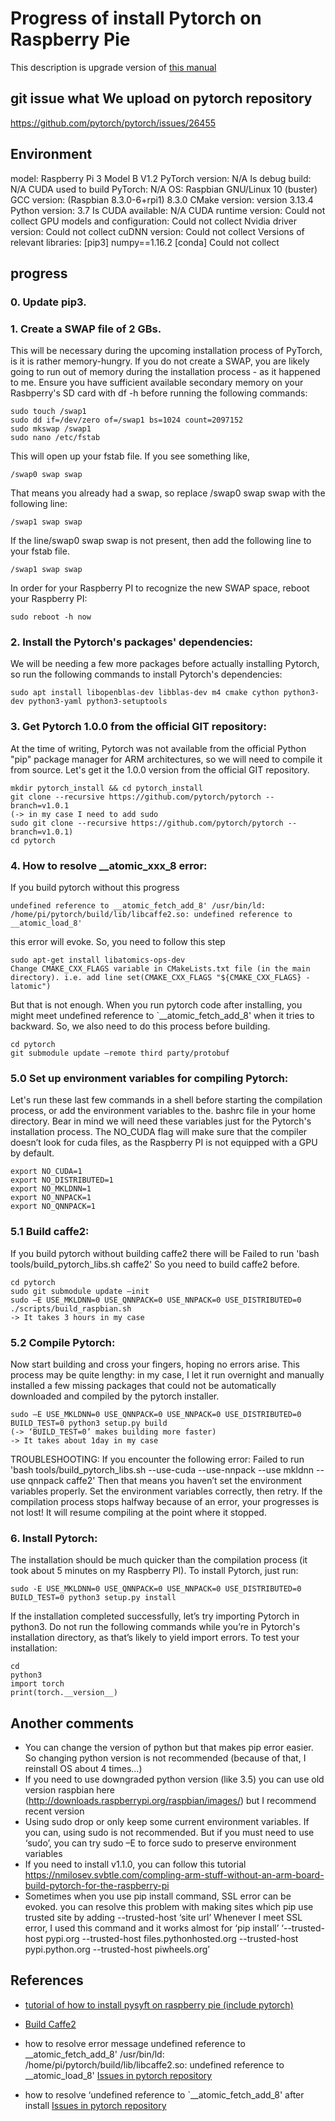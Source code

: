# Progress of install Pytorch on Raspberry Pie
This description is upgrade version of [this manual](https://blog.openmined.org/federated-learning-of-a-rnn-on-raspberry-pis/)

## git issue what We upload on pytorch repository
https://github.com/pytorch/pytorch/issues/26455

## Environment
model: Raspberry Pi 3 Model B V1.2
PyTorch version: N/A
Is debug build: N/A
CUDA used to build PyTorch: N/A
OS: Raspbian GNU/Linux 10 (buster)
GCC version: (Raspbian 8.3.0-6+rpi1) 8.3.0
CMake version: version 3.13.4
Python version: 3.7
Is CUDA available: N/A
CUDA runtime version: Could not collect
GPU models and configuration: Could not collect
Nvidia driver version: Could not collect
cuDNN version: Could not collect
Versions of relevant libraries:
[pip3] numpy==1.16.2
[conda] Could not collect

## progress

### 0. Update pip3.
### 1. Create a SWAP file of 2 GBs. 
This will be necessary during the upcoming installation process of PyTorch, is it is rather memory-hungry. If you do not create a SWAP, you are likely going to run out of memory during the installation process - as it happened to me. Ensure you have sufficient available secondary memory on your Rasbperry's SD card with df -h before running the following commands:

```
sudo touch /swap1
sudo dd if=/dev/zero of=/swap1 bs=1024 count=2097152
sudo mkswap /swap1
sudo nano /etc/fstab
```

This will open up your fstab file. If you see something like,
```
/swap0 swap swap
```
That means you already had a swap,  so replace /swap0 swap swap with the following line:
```
/swap1 swap swap
```
If the line/swap0 swap swap is not present, then add the following line to your fstab file.
```
/swap1 swap swap
```
In order for your Raspberry PI to recognize the new SWAP space, reboot your Raspberry PI:
```
sudo reboot -h now
```

### 2. Install the Pytorch's packages' dependencies: 
We will be needing a few more packages before actually installing Pytorch, so run the following commands to install Pytorch's dependencies:

```
sudo apt install libopenblas-dev libblas-dev m4 cmake cython python3-dev python3-yaml python3-setuptools
```

### 3. Get Pytorch 1.0.0 from the official GIT repository: 
At the time of writing, Pytorch was not available from the official Python "pip" package manager for ARM architectures, so we will need to compile it from source. Let's get it the 1.0.0 version from the official GIT repository.
```
mkdir pytorch_install && cd pytorch_install
git clone --recursive https://github.com/pytorch/pytorch --branch=v1.0.1
(-> in my case I need to add sudo
sudo git clone --recursive https://github.com/pytorch/pytorch --branch=v1.0.1)
cd pytorch
```

### 4. How to resolve __atomic_xxx_8 error: 
If you build pytorch without this progress 
```
undefined reference to __atomic_fetch_add_8' /usr/bin/ld: /home/pi/pytorch/build/lib/libcaffe2.so: undefined reference to __atomic_load_8'
```
this error will evoke.
So, you need to follow this step
```
sudo apt-get install libatomics-ops-dev
Change CMAKE_CXX_FLAGS variable in CMakeLists.txt file (in the main directory). i.e. add line set(CMAKE_CXX_FLAGS "${CMAKE_CXX_FLAGS} -latomic")
```
But that is not enough. When you run pytorch code after installing, you might meet undefined reference to `__atomic_fetch_add_8' when it tries to backward. 
So, we also need to do this process before building. 
```
cd pytorch
git submodule update –remote third party/protobuf
```

### 5.0 Set up environment variables for compiling Pytorch: 
Let's run these last few commands in a shell before starting the compilation process, or add the environment variables to the. bashrc file in your home directory. Bear in mind we will need these variables just for the Pytorch's installation process. The NO_CUDA flag will make sure that the compiler doesn’t look for cuda files, as the Raspberry PI is not equipped with a GPU by default.
```
export NO_CUDA=1
export NO_DISTRIBUTED=1
export NO_MKLDNN=1 
export NO_NNPACK=1
export NO_QNNPACK=1
```
### 5.1 Build caffe2: 
If you build pytorch without building caffe2 there will be 
Failed to run 'bash tools/build_pytorch_libs.sh caffe2'
So you need to build caffe2 before.
```
cd pytorch
sudo git submodule update –init
sudo –E USE_MKLDNN=0 USE_QNNPACK=0 USE_NNPACK=0 USE_DISTRIBUTED=0 ./scripts/build_raspbian.sh
-> It takes 3 hours in my case
```

### 5.2 Compile Pytorch: 
Now start building and cross your fingers, hoping no errors arise. This process may be quite lengthy: in my case, I let it run overnight and manually installed a few missing packages that could not be automatically downloaded and compiled by the pytorch installer.
```
sudo –E USE_MKLDNN=0 USE_QNNPACK=0 USE_NNPACK=0 USE_DISTRIBUTED=0 BUILD_TEST=0 python3 setup.py build
(-> ‘BUILD_TEST=0’ makes building more faster) 
-> It takes about 1day in my case
```

TROUBLESHOOTING: If you encounter the following error:
Failed to run 'bash tools/build_pytorch_libs.sh --use-cuda --use-nnpack --use mkldnn --use qnnpack caffe2'
Then that means you haven’t set the environment variables properly. Set the environment variables correctly, then retry.
If the compilation process stops halfway because of an error, your progresses is not lost! It will resume compiling at the point where it stopped.

### 6. Install Pytorch: 
The installation should be much quicker than the compilation process (it took about 5 minutes on my Raspberry PI). To install Pytorch, just run:
```
sudo -E USE_MKLDNN=0 USE_QNNPACK=0 USE_NNPACK=0 USE_DISTRIBUTED=0 BUILD_TEST=0 python3 setup.py install
```
If the installation completed successfully, let’s try importing Pytorch in python3. Do not run the following commands while you’re in Pytorch's installation directory, as that’s likely to yield import errors. To test your installation:
```
cd 
python3
import torch
print(torch.__version__)
```

## Another comments
*	You can change the version of python but that makes pip error easier. So changing python version is not recommended (because of that, I reinstall OS about 4 times...)
*	If you need to use downgraded python version (like 3.5) you can use old version raspbian here (http://downloads.raspberrypi.org/raspbian/images/) but I recommend recent version
*	Using sudo drop or only keep some current environment variables. If you can, using sudo is not recommended. But if you must need to use ‘sudo’, you can try sudo –E to force sudo to preserve environment variables
*	If you need to install v1.1.0, you can follow this tutorial
https://nmilosev.svbtle.com/compling-arm-stuff-without-an-arm-board-build-pytorch-for-the-raspberry-pi
*	Sometimes when you use pip install command, SSL error can be evoked. you can resolve this problem with making sites which pip use trusted site by adding --trusted-host ‘site url’
Whenever I meet SSL error, I used this command and it works almost for ‘pip install’ 
‘--trusted-host pypi.org --trusted-host files.pythonhosted.org --trusted-host pypi.python.org --trusted-host piwheels.org’

## References
* [tutorial of how to install pysyft on raspberry pie (include pytorch)](https://blog.openmined.org/federated-learning-of-a-rnn-on-raspberry-pis/)

* [Build Caffe2](https://caffe2.ai/docs/getting-started.html?platform=raspbian&configuration=compile)
* how to resolve error message
undefined reference to __atomic_fetch_add_8' /usr/bin/ld: /home/pi/pytorch/build/lib/libcaffe2.so: undefined reference to __atomic_load_8'
[Issues in pytorch repository](https://github.com/pytorch/pytorch/issues/22898)
* how to resolve ‘undefined reference to `__atomic_fetch_add_8' after install
[Issues in pytorch repository](https://github.com/pytorch/pytorch/issues/22564)

